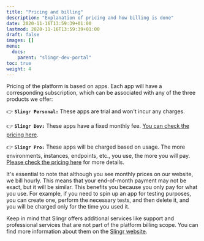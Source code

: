 ```yaml
---
title: "Pricing and billing"
description: "Explanation of pricing and how billing is done"
date: 2020-11-16T13:59:39+01:00
lastmod: 2020-11-16T13:59:39+01:00
draft: false
images: []
menu:
  docs:
    parent: "slingr-dev-portal"
toc: true
weight: 4
---
```

Pricing of the platform is based on apps. Each app will have a corresponding subscription, which can be associated with any of the three products we offer:

👉 **`Slingr Personal:`** These apps are trial and won't incur any charges.

👉 **`Slingr Dev:`** These apps have a fixed monthly fee. [You can check the pricing here](https://www.slingr.io/pricing).

👉 **`Slingr Pro:`** These apps will be charged based on usage. The more environments, instances, endpoints, etc., you use, the more you will pay. [Please check the pricing here](https://www.slingr.io/pricing) for more details.

It's essential to note that although you see monthly prices on our website, we bill hourly. This means that your end-of-month payment may not be exact, but it will be similar. This benefits you because you only pay for what you use. For example, if you need to spin up an app for testing purposes, you can create one, perform the necessary tests, and then delete it, and you will be charged only for the time you used it.

Keep in mind that Slingr offers additional services like support and professional services that are not part of the platform billing scope. You can find more information about them on the [Slingr website](https://slingr.io).
